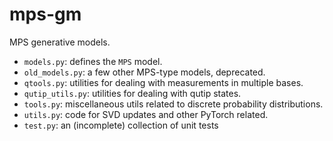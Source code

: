 # mps-gm
MPS generative models.

* `models.py`: defines the `MPS` model.
* `old_models.py`: a few other MPS-type models, deprecated.
* `qtools.py`: utilities for dealing with measurements in multiple bases.
* `qutip_utils.py`: utilities for dealing with qutip states.
* `tools.py`: miscellaneous utils related to discrete probability distributions.
* `utils.py`: code for SVD updates and other PyTorch related.
* `test.py`: an (incomplete) collection of unit tests
